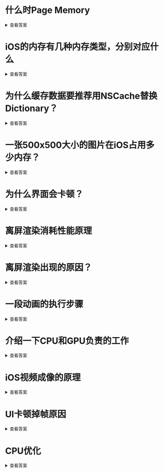 # 什么时Page Memory

<details>
<summary>查看答案</summary>

一段内存是有一个或者多个`Page Memory`组成的，一个`Page Memory`大小时`16K`.`Page Memory`刚申请的内存状态为`Clean`，当存储数据之后状态变成`Dirty`。

</details>

# iOS的内存有几种内存类型，分别对应什么

<details>
  <summary>查看答案</summary>


iOS的内存类型分为三种

- Clean Memory

  > 可以被Page Out的内存空间,通常`.framework`中的`_DATA_CONST_`段

- Dirty Memory

  > 被App写入输入的内存，同时是堆区的对象，图像解码空间，`.framwork`中的`_DATA_`段和`_DATA_DIRTY_`段。在`.framework`使用单利初始化可以有效减少`Dirty Memory`的占用

- Compressed Memory

  > 当内存吃紧的时候，系统会将不适用的内存压紧。比如用`Dictionary`缓存数据占用三页内存，当内存吃紧被压缩为一页，当再次使用，再次被释放成三页。
  </details>

# 为什么缓存数据要推荐用NSCache替换Dictionary？

<details>
<summary>查看答案</summary>

因为在内存吃紧的时候，`NSCache`会自动释放内存，但是`Dirtionary`不会。
</details>

# 一张500x500大小的图片在iOS占用多少内存？

<details>
  <summary>查看答案</summary>


  500x500x8 / (1024 * 1024) ~= 0.95MB 
</details>

# 为什么界面会卡顿？

<details>
  <summary>查看答案</summary>

  因为设备的刷新频率时一秒60次，那么每次屏幕渲染的时间就是1/60秒大约0.0167秒时间。这0.0167秒时间需要CPU计算和GPU渲染完成，当两个时间大于0.0167秒时候就会显示上一显示的内容。从而形成卡顿的现象，GPU渲染完毕，就会在下一侦显示。
</details>

# 离屏渲染消耗性能原理

<details>
<summary>查看答案</summary>


- 需要创建新的缓存区

- 离屏渲染的过程需要多次切换上下文

</details>

# 离屏渲染出现的原因？

<details>
<summary>查看答案</summary>

- layer.shouldRasterize = YES
- 设置遮罩 layer.mask
- 设置圆角
- 设置阴影

</details>

# 一段动画的执行步骤

<details>
<summary>查看答案</summary>

- 布局
- 显示
- 准备
- 提交

</details>

# 介绍一下CPU和GPU负责的工作

<details>
<summary>查看答案</summary>

- CPU
  - 对象的创建和销毁
  - 对象属性的调整
  - 布局计算
  - 文本的计算和排版
  - 图像格式的转码和解码
  - 图像的绘制
- GPU
  - 纹理的渲染

</details>

# iOS视频成像的原理

<details>
<summary>查看答案</summary>

![image-20200331094005407](https://raw.githubusercontent.com/joserccblog/uPic/upic/uPic/image-20200331094005407.png) 

</details>

# UI卡顿掉帧原因

<details>
<summary>查看答案</summary>

![image-20200331094935050](https://raw.githubusercontent.com/joserccblog/uPic/upic/uPic/image-20200331094935050.png)

当`CPU`和`GPU`处理时间大于`16.67ms`时候就会造成掉帧和卡顿。 

</details>

# CPU优化

<details>
<summary>查看答案</summary>
- 对象的创建
  - 尽量用轻量的对象代替重量的对象 比如不需要交互的可以用`CALayer`代替`UIView`
  - 尽量在子线程创建对象
  - 尽量代码创建对象替代`StoryBoard`创建对象
  - 懒加载创建对象
  - 尽可能的对象重用
- 对象调整
  - 尽量避免不必要`UIView`对象的调整
  - 尽量避免移动`UIView`图层层次和添加或者移出
- 对象销毁
  - 尽可能在后台线程销毁对象
- 布局计算
  - 尽量提前计算好视图布局
  - 尽量布局复杂少用自动布局
  - 布局可以考虑添加缓存机制
- 文本计算
  - 大量文本可以在子线程用`[NSAttributedString boundingRectWithSize:options:context:]`计算文本的宽度
  - 大量文本可以在子线程用`[NSAttributedString drawWithRect:options:context:] `绘制文本
- 文本渲染
  - 显示大量文本时候，可以自定义文本控制，通过缓存绘制信息提升绘制效率
- 图片解码
  - 在子线程将图片绘制在`CGBitmapContext`，在`Bitmap`直接的创建图片
- 图像的绘制
  - 图像的绘制可以放在后台线程中

</details>





